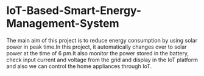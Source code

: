 # IoT-Based-Smart-Energy-Management-System
The main aim of this project is to reduce energy consumption by using solar power in peak time.In this project, it automatically changes over to solar power at the time of 6 pm.It also monitor the power stored in the battery, check input current and voltage from the grid and display in the IoT platform and also we can control the home appliances through IoT.
